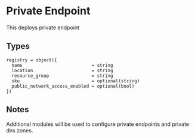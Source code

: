 # Private Endpoint

This deploys private endpoint

## Types

```hcl
registry = object({
  name                          = string
  location                      = string
  resource_group                = string
  sku                           = optional(string)
  public_network_access_enabled = optional(bool)
})
```

## Notes

Additional modules will be used to configure private endpoints and private dns zones.
